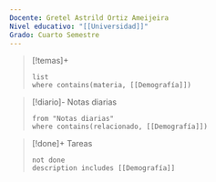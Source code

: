 ```yaml
---
Docente: Gretel Astrild Ortiz Ameijeira
Nivel educativo: "[[Universidad]]"
Grado: Cuarto Semestre
---
```


>[!temas]+ 
>```dataview
>list 
>where contains(materia, [[Demografía]])
>```

>[!diario]- Notas diarias
>```list
>from "Notas diarias"
>where contains(relacionado, [[Demografía]])
>```

>[!done]+ Tareas
>```tasks
>not done 
>description includes [[Demografía]]
>```
